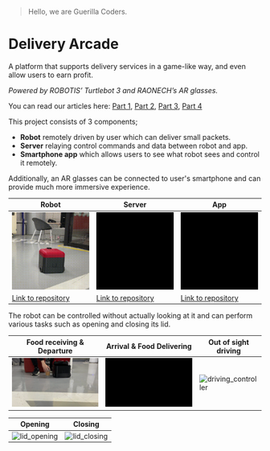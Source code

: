 > Hello, we are Guerilla Coders.

# Delivery Arcade

A platform that supports delivery services in a game-like way, and even allow users to earn profit.

*Powered by ROBOTIS’ Turtlebot 3 and RAONECH’s AR glasses.*

You can read our articles here: [Part 1](https://discourse.ros.org/t/tb3-the-delivery-arcade-project-open-source-part1/23601), [Part 2](https://discourse.ros.org/t/tb3-the-delivery-arcade-project-open-source-part2/23602), [Part 3](https://discourse.ros.org/t/tb3-the-delivery-arcade-project-open-source-part-3/23603), [Part 4](https://discourse.ros.org/t/tb3-the-delivery-arcade-project-open-source-part-4/23604)

This project consists of 3 components;

- **Robot** remotely driven by user which can deliver small packets.
- **Server** relaying control commands and data between robot and app.
- **Smartphone app** which allows users to see what robot sees and control it remotely.

Additionally, an AR glasses can be connected to user's smartphone and can provide much more immersive experience.

| Robot                       | Server                        | App                     |
|-----------------------------|-------------------------------|-------------------------|
|![RobotGif](/images/robot.gif)|![ServerGif](/images/server.gif)|![AppGif](/images/app.gif)|
|[Link to repository](https://github.com/Guerilla-Coders/Delievery-Arcade-Agent)|[Link to repository](https://github.com/Guerilla-Coders/Delivery-Arcade-Server)|[Link to repository](https://github.com/Guerilla-Coders/Delivery-Arcade-App)|

The robot can be controlled without actually looking at it and can perform various tasks such as opening and closing its lid.

| Food receiving & Departure | Arrival & Food Delivering | Out of sight driving |
|----------------------------|---------------------------|----------------------|
|![driving_departure](/images/driving_departure.gif)|![driving_arrival](/images/driving_arrival.gif)|![driving_controller](/images/driving_controller.gif)|

| Opening | Closing |
|---------|---------|
|![lid_opening](/images/lid_opening.gif)|![lid_closing](/images/lid_closing.gif)|
